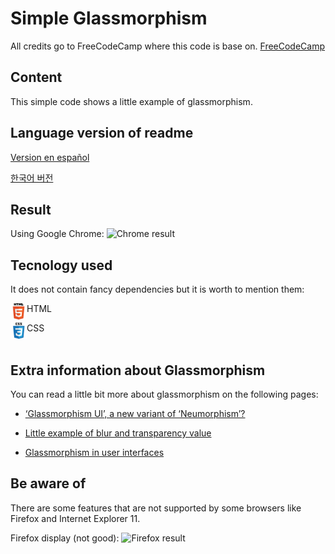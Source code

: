 # Simple Glassmorphism 
All credits go to FreeCodeCamp where this code is base on. 
[FreeCodeCamp](https://www.freecodecamp.org/news/glassmorphism-design-effect-with-html-css/)

## Content 
This simple code shows a little example of glassmorphism.

## Language version of readme
[Version en español]()

[한국어 버전]()


## Result
Using Google Chrome:
![Chrome result]()

## Tecnology used
It does not contain fancy dependencies but it is worth to mention them:

<img align="left" alt="Linux" width="26px" src="https://raw.githubusercontent.com/github/explore/80688e429a7d4ef2fca1e82350fe8e3517d3494d/topics/html/html.png">    HTML 

<img align="left" alt="Linux" width="26px" src="https://raw.githubusercontent.com/github/explore/80688e429a7d4ef2fca1e82350fe8e3517d3494d/topics/css/css.png">   
CSS<br><br>

## Extra information about Glassmorphism
You can read a little bit more about glassmorphism on the following pages:

- [‘Glassmorphism UI’, a new variant of ‘Neumorphism’?](https://www.breakfreegraphics.com/design-blog/glassmorphism-ui-a-new-variant-of-neumorphism/)

- [Little example of blur and transparency value](https://glassmorphism.com/)

- [Glassmorphism in user interfaces](https://uxdesign.cc/glassmorphism-in-user-interfaces-1f39bb1308c9)

## Be aware of
There are some features that are not supported by some browsers like Firefox and Internet Explorer 11. 

Firefox display (not good): 
![Firefox result]()